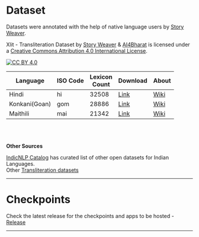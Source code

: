 # Dataset
Datasets were annotated with the help of native language users by [Story Weaver](https://storyweaver.org.in/).

Xlit - Transliteration Dataset by [Story Weaver](https://storyweaver.org.in/) & [AI4Bharat](https://ai4bharat.org/) is licensed under a [Creative Commons Attribution 4.0 International License][cc-by].

[![CC BY 4.0][cc-by-image]][cc-by]

| Language      | ISO Code | Lexicon <br>Count | Download                                                                                                        | About                                                   |
|---------------|-----------|-------------------|-----------------------------------------------------------------------------------------------------------------|---------------------------------------------------------|
| Hindi         | hi        | 32508             | [Link](https://github.com/AI4Bharat/IndianNLP-Transliteration/releases/download/DATA/Hindi_Xlit_dataset.zip)    | [Wiki](https://en.wikipedia.org/wiki/Hindi)             |
| Konkani(Goan) | gom       | 28886             | [Link](https://github.com/AI4Bharat/IndianNLP-Transliteration/releases/download/DATA/Konkani_Xlit_dataset.zip)  | [Wiki](https://en.wikipedia.org/wiki/Konkani_language)  |
| Maithili      | mai       | 21342             | [Link](https://github.com/AI4Bharat/IndianNLP-Transliteration/releases/download/DATA/Maithili_Xlit_dataset.zip) | [Wiki](https://en.wikipedia.org/wiki/Maithili_language) |

<br>
<br>

**Other Sources**

[IndicNLP Catalog](https://github.com/AI4Bharat/indicnlp_catalog) has curated list of other open datasets for Indian Languages. <br>
Other [Transliteration datasets](https://github.com/AI4Bharat/indicnlp_catalog#parallel-transliteration-corpus)

---

# Checkpoints

Check the latest release for the checkpoints and apps to be hosted - [Release](https://github.com/AI4Bharat/IndianNLP-Transliteration/releases)



---

[cc-by]: http://creativecommons.org/licenses/by/4.0/
[cc-by-image]: https://licensebuttons.net/l/by/4.0/88x31.png